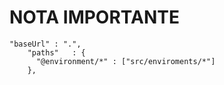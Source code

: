 
# NOTA IMPORTANTE

```Agregar esta Lineas de codigo a tscongig.json para poder usar las variable de entorno
"baseUrl" : ".",
    "paths"   : {
      "@environment/*" : ["src/enviroments/*"]
    },
```
